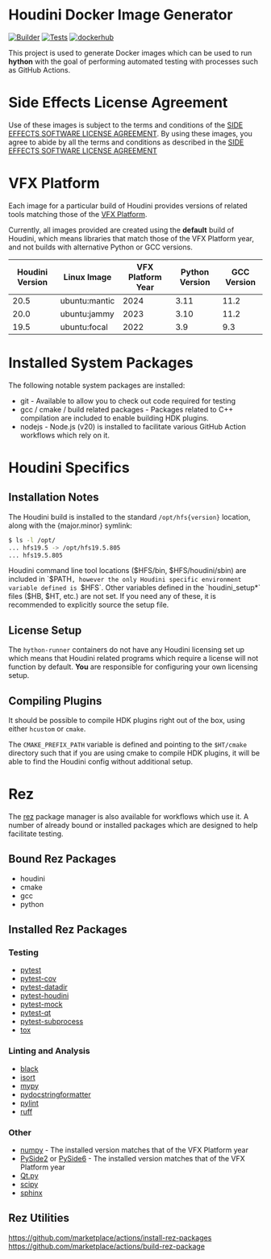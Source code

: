 Houdini Docker Image Generator
==============================

[![Builder](https://github.com/captainhammy/test-docker-builder/actions/workflows/build_houdini_image.yml/badge.svg)](https://github.com/captainhammy/test-docker-builder/actions/workflows/build_houdini_image.yml)
[![Tests](https://github.com/captainhammy/test-docker-builder/actions/workflows/tests.yml/badge.svg)](https://github.com/captainhammy/test-docker-builder/actions/workflows/tests.yml)
[![dockerhub](https://img.shields.io/badge/dockerhub-hython--runner-orange?logo=docker)](https://hub.docker.com/r/captainhammy/hython-runner)

This project is used to generate Docker images which can be used to run **hython** with the goal of performing automated
testing with processes such as GitHub Actions.

# Side Effects License Agreement

Use of these images is subject to the terms and conditions of the [SIDE EFFECTS SOFTWARE
LICENSE AGREEMENT](https://www.sidefx.com/legal/license-agreement/). By using these images, you agree to abide by all the terms and conditions as described in the [SIDE EFFECTS SOFTWARE
LICENSE AGREEMENT](https://www.sidefx.com/legal/license-agreement/)


# VFX Platform

Each image for a particular build of Houdini provides versions of related tools matching those of the [VFX Platform](https://vfxplatform.com/).

Currently, all images provided are created using the **default** build of Houdini, which means libraries that match
those of the VFX Platform year, and not builds with alternative Python or GCC versions.

| Houdini Version | Linux Image   | VFX Platform Year | Python Version | GCC Version    |
|-----------------|---------------|-------------------|----------------| ---------------|
| 20.5            | ubuntu:mantic | 2024              | 3.11           | 11.2           |
| 20.0            | ubuntu:jammy  | 2023              | 3.10           | 11.2           |
| 19.5            | ubuntu:focal  | 2022              | 3.9            | 9.3            |

# Installed System Packages

The following notable system packages are installed:

- git - Available to allow you to check out code required for testing 
- gcc / cmake / build related packages - Packages related to C++ compilation are included to enable building HDK plugins.
- nodejs - Node.js (v20) is installed to facilitate various GitHub Action workflows which rely on it.

# Houdini Specifics

## Installation Notes

The Houdini build is installed to the standard `/opt/hfs{version}` location, along with the {major.minor} symlink:

```bash
$ ls -l /opt/
... hfs19.5 -> /opt/hfs19.5.805
... hfs19.5.805
```

Houdini command line tool locations ($HFS/bin, $HFS/houdini/sbin) are included in `$PATH`, however the only Houdini specific
environment variable defined is `$HFS`. Other variables defined in the `houdini_setup*` files ($HB, $HT, etc.) are not set.
If you need any of these, it is recommended to explicitly source the setup file.

## License Setup

The `hython-runner` containers do not have any Houdini licensing set up which means that Houdini related programs
which require a license will not function by default. **You** are responsible for configuring your own licensing
setup.

## Compiling Plugins

It should be possible to compile HDK plugins right out of the box, using either `hcustom` or `cmake`.

The `CMAKE_PREFIX_PATH` variable is defined and pointing to the `$HT/cmake` directory such that if you are using cmake
to compile HDK plugins, it will be able to find the Houdini config without additional setup.

# Rez

The [rez](https://rez.readthedocs.io/en/stable/) package manager is also available for workflows which use it. A number of already bound or installed
packages which are designed to help facilitate testing.


## Bound Rez Packages
- houdini
- cmake
- gcc
- python

## Installed Rez Packages

### Testing
- [pytest](https://pypi.org/project/pytest/)
- [pytest-cov](https://pypi.org/project/pytest-cov/)
- [pytest-datadir](https://pypi.org/project/pytest-datadir/)
- [pytest-houdini](https://pypi.org/project/pytest-houdini/)
- [pytest-mock](https://pypi.org/project/pytest-mock/)
- [pytest-qt](https://pypi.org/project/pytest-qt/)
- [pytest-subprocess](https://pypi.org/project/pytest-subprocess/)
- [tox](https://pypi.org/project/tox/)
   
### Linting and Analysis
- [black](https://pypi.org/project/black/)
- [isort](https://pypi.org/project/isort/)
- [mypy](https://pypi.org/project/mypy/)
- [pydocstringformatter](https://pypi.org/project/pydocstringformatter/)
- [pylint](https://pypi.org/project/pylint/)
- [ruff](https://pypi.org/project/ruff/) 
 
### Other
- [numpy](https://pypi.org/project/numpy/) - The installed version matches that of the VFX Platform year 
- [PySide2](https://pypi.org/project/PySide2/) or [PySide6](https://pypi.org/project/PySide6/) - The installed version matches that of the VFX Platform year 
- [Qt.py](https://pypi.org/project/Qt.py/)
- [scipy](https://pypi.org/project/scipy/)
- [sphinx](https://pypi.org/project/Sphinx/)

## Rez Utilities

https://github.com/marketplace/actions/install-rez-packages
https://github.com/marketplace/actions/build-rez-package

